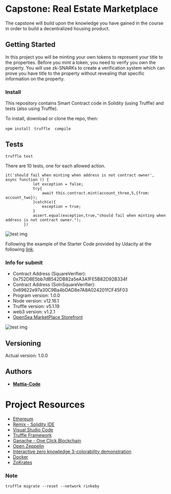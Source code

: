 # Capstone: Real Estate Marketplace

The capstone will build upon the knowledge you have gained in the course in order to build a decentralized housing product. 

## Getting Started

In this project you will be minting your own tokens to represent your title to the properties. Before you mint a token, you need to verify you own the property. You will use zk-SNARKs to create a verification system which can prove you have title to the property without revealing that specific information on the property.

### Install

This repository contains Smart Contract code in Solidity (using Truffle) and tests (also using Truffle).

To install, download or clone the repo, then:

```npm install ``` ```truffle  compile ```

## Tests
```
truffle test
```

There are 10 tests, one for each allowed action.

```
it('should fail when minting when address is not contract owner', async function () {
            let exception = false;
            try{
                await this.contract.mint(account_three,5,{from: account_two});
            }catch(e){
                exception = true;
            }
            assert.equal(exception,true,"should fail when minting when address is not contract owner.");
        })
```

![test img](test.png)

Following the example of the Starter Code provided by Udacity at the following [link](https://github.com/udacity/Blockchain-Capstone).

### Info for submit

* Contract Address (SquareVerifier): 0x752D8E5bb7dB542DB82a5eA3A1FE5B82D92B334f
* Contract Address (SolnSquareVerifier): 0x69622e97a30C9Ba4bDAD8e7A8A024201fCF45F03 
* Program version: 1.0.0
* Node version: v12.16.1
* Truffle version: v5.1.19
* web3 version: v1.2.1
* [OpenSea MarketPlace Storefront](https://rinkeby.opensea.io/assets/startoken-v2)

![test img](starToken.png)

## Versioning

Actual version: 1.0.0

## Authors

* **[Mattia-Code](https://github.com/Mattia-code)**

# Project Resources

* [Ethereum](https://www.ethereum.org/)
* [Remix - Solidity IDE](https://remix.ethereum.org/)
* [Visual Studio Code](https://code.visualstudio.com/)
* [Truffle Framework](https://truffleframework.com/)
* [Ganache - One Click Blockchain](https://truffleframework.com/ganache)
* [Open Zeppelin ](https://openzeppelin.org/)
* [Interactive zero knowledge 3-colorability demonstration](http://web.mit.edu/~ezyang/Public/graph/svg.html)
* [Docker](https://docs.docker.com/install/)
* [ZoKrates](https://github.com/Zokrates/ZoKrates)

### Note

```
truffle migrate --reset --network rinkeby
```

